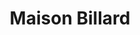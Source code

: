 ---
title: "Maison Billard"
url: /charleville-mezieres/maison-billard-rue-de-la-republique/
shop: pâtisserie
---